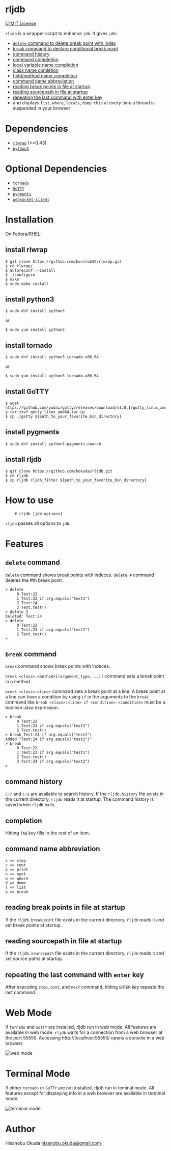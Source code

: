 # rljdb

[![MIT License](http://img.shields.io/badge/license-MIT-blue.svg?style=flat-square)][license]

[license]: https://github.com/hokuda/rljdb/blob/master/LICENSE

`rljdb` is a wrapper script to enhance `jdb`. It gives `jdb`:

* [`delete` command to delete break point with index](#delete-command)
* [`break` command to declare conditional break point](#break-command)
* [command history](#command-history)
* [command completion](#completion)
* [local variable name completion](#completion)
* [class name comletion](#completion)
* [field/method name completion](#completion)
* [command name abbreviation](#command-name-abbreviation)
* [reading break points in file at startup](#reading-break-points-in-file-at-startup)
* [reading sourcepath in file at startup](#reading-sourcepath-in-file-at-startup)
* [repeating the last command with enter key](#repeating-the-last-command-with-enter-key)
* and displays `list`, `where`, `locals`, `dump this` at every time a thread is suspended in your browser



# Dependencies

* [`rlwrap`](https://github.com/hanslub42/rlwrap) (>=0.43)
* [`python3`](https://www.python.org/)


# Optional Dependencies

* [`tornado`](http://www.tornadoweb.org/en/stable/)
* [`GoTTY`](https://github.com/yudai/gotty)
* [`pygments`](http://pygments.org/)
* [`websocket-client`](https://github.com/websocket-client/websocket-client)


# Installation

On Fedora/RHEL:

## install rlwrap


    $ git clone https://github.com/hanslub42/rlwrap.git
    $ cd rlwrap/
    $ autoreconf --install
    $ ./configure 
    $ make
    $ sudo make install

## install python3


    $ sudo dnf install python3

  or


    $ sudo yum install python3

## install tornado


    $ sudo dnf install python3-tornado.x86_64

  or



    $ sudo yum install python3-tornado.x86_64

## install GoTTY


    $ wget https://github.com/yudai/gotty/releases/download/v1.0.1/gotty_linux_amd64.tar.gz
    $ tar zxvf gotty_linux_amd64.tar.gz
    $ cp ./gotty ${path_to_your_favorite_bin_directory}


## install pygments


    $ sudo dnf install python3-pygments.noarch


## install rljdb


    $ git clone https://github.com/hokuda/rljdb.git
    $ cd rljdb
    $ cp rljdb rljdb_filter ${path_to_your_favorite_bin_directory}



# How to use

        # rljdb [jdb options]

`rljdb` passes all options to `jdb`.



# Features

## `delete` command

`delete` command shows break points with indeces. `delete #` command deletes the #th break point.

    > delete
         0 Test:22
         1 Test:23 if arg.equals("test1")
         2 Test:24
         3 Test.test()
    > delete 2
    Deleted: Test:24
    > delete
         0 Test:22
         1 Test:23 if arg.equals("test1")
         2 Test.test()
    > 

## `break` command

`break` command shows break points with indeces.

`break <class>.<method>[(argument_type,...)]` command sets a break point in a method.

`break <class>:<line>` command sets a break point at a line. A break point at a line can have a condition by using `if` in the arguments to the `break` command like `break <class>:<line> if <condition>`. `<condition>` must be a boolean Java expression.

    > break
         0 Test:22
         1 Test:23 if arg.equals("test1")
         2 Test.test()
    > break Test:24 if arg.equals("test2")
    Added "Test:24 if arg.equals("test2")"
    > break
         0 Test:22
         1 Test:23 if arg.equals("test1")
         2 Test.test()
         3 Test:24 if arg.equals("test2")
    > 

## command history

`C-r` and `C-s` are available to search history. If the `rljdb.history` file exists in the current directory, `rljdb` reads it at startup. The command history is saved when `rljdb` exits.

## completion

Hitting `TAB` key fills in the rest of an item.

## command name abbreviation

    s => step
    c => cont
    p => print
    n => next
    w => where
    d => dump
    l => list
    b => break

## reading break points in file at startup

If the `rljdb.breakpoint` file exists in the current directory, `rljdb` reads it and set break points at startup.

## reading sourcepath in file at startup

If the `rljdb.sourcepath` file exists in the current directory, `rljdb` reads it and set source paths at startup.
  
## repeating the last command with `enter` key

After executing `step`, `cont`, and `next` command, hitting `ENTER` key repeats the last command.



# Web Mode

If `tornado` and `GoTTY` are installed, rljdb run in web mode. All features are available in web mode. `rljdb` waits for a connection from a web browser at the port 55555. Accessing http://localhost:55555/ opens a console in a web browser.

![web mode](web-mode.png)



# Terminal Mode

If either `tornado` or `GoTTY` are not installed, rljdb run in teminal mode. All features except for displaying info in a web browser are available in terminal mode.

![terminal mode](terminal-mode.png)



# Author

Hisanobu Okuda hisanobu.okuda@gmail.com
